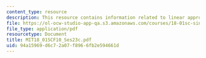 ```yaml
---
content_type: resource
description: This resource contains information related to linear approximation.
file: https://ol-ocw-studio-app-qa.s3.amazonaws.com/courses/18-01sc-single-variable-calculus-fall-2010/94a15969d6c72a07f8966fb2e594661d_MIT18_01SCF10_Ses23c.pdf
file_type: application/pdf
resourcetype: Document
title: MIT18_01SCF10_Ses23c.pdf
uid: 94a15969-d6c7-2a07-f896-6fb2e594661d
---
```

